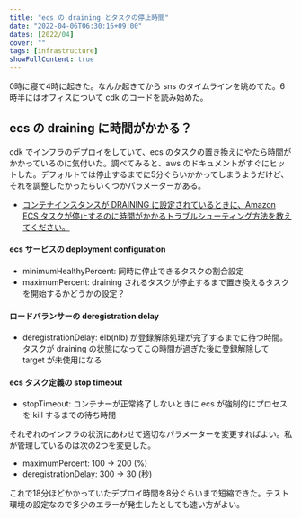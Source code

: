 ```yaml
---
title: "ecs の draining とタスクの停止時間"
date: "2022-04-06T06:30:16+09:00"
dates: [2022/04]
cover: ""
tags: [infrastructure]
showFullContent: true
---
```


0時に寝て4時に起きた。なんか起きてから sns のタイムラインを眺めてた。6時半にはオフィスについて cdk のコードを読み始めた。

## ecs の draining に時間がかかる？

cdk でインフラのデプロイをしていて、ecs のタスクの置き換えにやたら時間がかかっているのに気付いた。調べてみると、aws のドキュメントがすぐにヒットした。デフォルトでは停止するまでに5分ぐらいかかってしまうようだけど、それを調整したかったらいくつかパラメーターがある。

* [コンテナインスタンスが DRAINING に設定されているときに、Amazon ECS タスクが停止するのに時間がかかるトラブルシューティング方法を教えてください。](https://aws.amazon.com/jp/premiumsupport/knowledge-center/ecs-tasks-stop-delayed-draining/)

#### ecs サービスの deployment configuration

* minimumHealthyPercent: 同時に停止できるタスクの割合設定
* maximumPercent: draining されるタスクが停止するまで置き換えるタスクを開始するかどうかの設定？

#### ロードバランサーの deregistration delay

* deregistrationDelay: elb(nlb) が登録解除処理が完了するまでに待つ時間。タスクが draining の状態になってこの時間が過ぎた後に登録解除して target が未使用になる

#### ecs タスク定義の stop timeout

* stopTimeout: コンテナーが正常終了しないときに ecs が強制的にプロセスを kill するまでの待ち時間

それぞれのインフラの状況にあわせて適切なパラメーターを変更すればよい。私が管理しているのは次の2つを変更した。

* maximumPercent: 100 -> 200 (%)
* deregistrationDelay: 300 -> 30 (秒)

これで18分ほどかかっていたデプロイ時間を8分ぐらいまで短縮できた。テスト環境の設定なので多少のエラーが発生したとしても速い方がよい。
